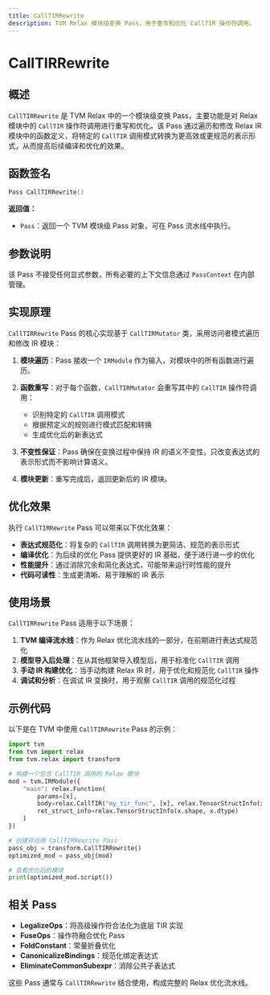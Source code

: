 ```yaml
---
title: CallTIRRewrite
description: TVM Relax 模块级变换 Pass，用于重写和优化 CallTIR 操作符调用。
---
```


# CallTIRRewrite

## 概述

`CallTIRRewrite` 是 TVM Relax 中的一个模块级变换 Pass，主要功能是对 Relax 模块中的 `CallTIR` 操作符调用进行重写和优化。该 Pass 通过遍历和修改 Relax IR 模块中的函数定义，将特定的 `CallTIR` 调用模式转换为更高效或更规范的表示形式，从而提高后续编译和优化的效果。

## 函数签名

```cpp
Pass CallTIRRewrite()
```

**返回值：**
- `Pass`：返回一个 TVM 模块级 Pass 对象，可在 Pass 流水线中执行。

## 参数说明

该 Pass 不接受任何显式参数，所有必要的上下文信息通过 `PassContext` 在内部管理。

## 实现原理

`CallTIRRewrite` Pass 的核心实现基于 `CallTIRMutator` 类，采用访问者模式遍历和修改 IR 模块：

1. **模块遍历**：Pass 接收一个 `IRModule` 作为输入，对模块中的所有函数进行遍历。

2. **函数重写**：对于每个函数，`CallTIRMutator` 会重写其中的 `CallTIR` 操作符调用：
   - 识别特定的 `CallTIR` 调用模式
   - 根据预定义的规则进行模式匹配和转换
   - 生成优化后的新表达式

3. **不变性保证**：Pass 确保在变换过程中保持 IR 的语义不变性，只改变表达式的表示形式而不影响计算语义。

4. **模块更新**：重写完成后，返回更新后的 IR 模块。

## 优化效果

执行 `CallTIRRewrite` Pass 可以带来以下优化效果：

- **表达式规范化**：将复杂的 `CallTIR` 调用转换为更简洁、规范的表示形式
- **编译优化**：为后续的优化 Pass 提供更好的 IR 基础，便于进行进一步的优化
- **性能提升**：通过消除冗余和简化表达式，可能带来运行时性能的提升
- **代码可读性**：生成更清晰、易于理解的 IR 表示

## 使用场景

`CallTIRRewrite` Pass 适用于以下场景：

1. **TVM 编译流水线**：作为 Relax 优化流水线的一部分，在前期进行表达式规范化
2. **模型导入后处理**：在从其他框架导入模型后，用于标准化 `CallTIR` 调用
3. **手动 IR 构建优化**：当手动构建 Relax IR 时，用于优化和规范化 `CallTIR` 操作
4. **调试和分析**：在调试 IR 变换时，用于观察 `CallTIR` 调用的规范化过程

## 示例代码

以下是在 TVM 中使用 `CallTIRRewrite` Pass 的示例：

```python
import tvm
from tvm import relax
from tvm.relax import transform

# 构建一个包含 CallTIR 调用的 Relax 模块
mod = tvm.IRModule({
    "main": relax.Function(
        params=[x],
        body=relax.CallTIR("my_tir_func", [x], relax.TensorStructInfo(x.shape, x.dtype)),
        ret_struct_info=relax.TensorStructInfo(x.shape, x.dtype)
    )
})

# 创建并应用 CallTIRRewrite Pass
pass_obj = transform.CallTIRRewrite()
optimized_mod = pass_obj(mod)

# 查看优化后的模块
print(optimized_mod.script())
```

## 相关 Pass

- **LegalizeOps**：将高级操作符合法化为底层 TIR 实现
- **FuseOps**：操作符融合优化 Pass
- **FoldConstant**：常量折叠优化
- **CanonicalizeBindings**：规范化绑定表达式
- **EliminateCommonSubexpr**：消除公共子表达式

这些 Pass 通常与 `CallTIRRewrite` 结合使用，构成完整的 Relax 优化流水线。